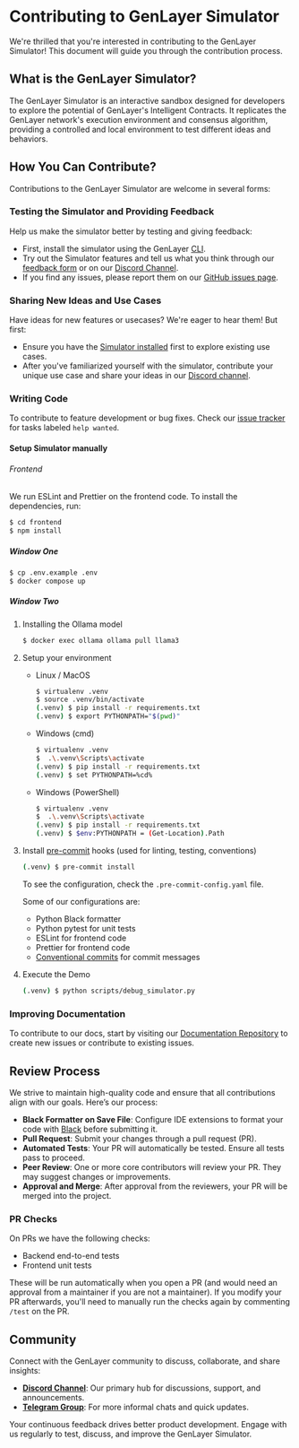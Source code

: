 # Contributing to GenLayer Simulator

We're thrilled that you're interested in contributing to the GenLayer Simulator! This document will guide you through the contribution process.

## What is the GenLayer Simulator?

The GenLayer Simulator is an interactive sandbox designed for developers to explore the potential of GenLayer's Intelligent Contracts. It replicates the GenLayer network's execution environment and consensus algorithm, providing a controlled and local environment to test different ideas and behaviors.

## How You Can Contribute?

Contributions to the GenLayer Simulator are welcome in several forms:

### Testing the Simulator and Providing Feedback

Help us make the simulator better by testing and giving feedback:

- First, install the simulator using the GenLayer [CLI](https://github.com/yeagerai/genlayer-simulator?tab=readme-ov-file#quick-install).
- Try out the Simulator features and tell us what you think through our [feedback form](https://docs.google.com/forms/d/1IVNsZwm936kSNCiXmlAP8bgJnbik7Bqaoc3I6UYhr-o/viewform) or on our [Discord Channel](https://discord.gg/8Jm4v89VAu).
- If you find any issues, please report them on our [GitHub issues page](https://github.com/yeagerai/genlayer-simulator/issues).

### Sharing New Ideas and Use Cases

Have ideas for new features or usecases? We're eager to hear them! But first:

- Ensure you have the [Simulator installed](https://github.com/yeagerai/genlayer-simulator?tab=readme-ov-file#quick-install) first to explore existing use cases.
- After you've familiarized yourself with the simulator, contribute your unique use case and share your ideas in our [Discord channel](https://discord.gg/8Jm4v89VAu).

### Writing Code

To contribute to feature development or bug fixes. Check our [issue tracker](https://github.com/yeagerai/genlayer-simulator/issues) for tasks labeled `help wanted`.

#### Setup Simulator manually

###### Frontend

We run ESLint and Prettier on the frontend code. To install the dependencies, run:

```sh
$ cd frontend
$ npm install
```

##### Window One

```sh
$ cp .env.example .env
$ docker compose up
```

##### Window Two

1. Installing the Ollama model

   ```sh
   $ docker exec ollama ollama pull llama3
   ```

2. Setup your environment

   - Linux / MacOS

     ```sh
     $ virtualenv .venv
     $ source .venv/bin/activate
     (.venv) $ pip install -r requirements.txt
     (.venv) $ export PYTHONPATH="$(pwd)"
     ```

   - Windows (cmd)

     ```sh
     $ virtualenv .venv
     $  .\.venv\Scripts\activate
     (.venv) $ pip install -r requirements.txt
     (.venv) $ set PYTHONPATH=%cd%
     ```

   - Windows (PowerShell)

     ```sh
     $ virtualenv .venv
     $  .\.venv\Scripts\activate
     (.venv) $ pip install -r requirements.txt
     (.venv) $ $env:PYTHONPATH = (Get-Location).Path
     ```

3. Install [pre-commit](https://pre-commit.com) hooks (used for linting, testing, conventions)

   ```sh
   (.venv) $ pre-commit install
   ```

   To see the configuration, check the `.pre-commit-config.yaml` file.

   Some of our configurations are:

   - Python Black formatter
   - Python pytest for unit tests
   - ESLint for frontend code
   - Prettier for frontend code
   - [Conventional commits](https://www.conventionalcommits.org/en/v1.0.0/) for commit messages

4. Execute the Demo

   ```sh
   (.venv) $ python scripts/debug_simulator.py
   ```

### Improving Documentation

To contribute to our docs, start by visiting our [Documentation Repository](https://github.com/yeagerai/genlayer-docs) to create new issues or contribute to existing issues.

## Review Process

We strive to maintain high-quality code and ensure that all contributions align with our goals. Here’s our process:

- **Black Formatter on Save File**: Configure IDE extensions to format your code with [Black](https://github.com/psf/black) before submitting it.
- **Pull Request**: Submit your changes through a pull request (PR).
- **Automated Tests**: Your PR will automatically be tested. Ensure all tests pass to proceed.
- **Peer Review**: One or more core contributors will review your PR. They may suggest changes or improvements.
- **Approval and Merge**: After approval from the reviewers, your PR will be merged into the project.

### PR Checks

On PRs we have the following checks:

- Backend end-to-end tests
- Frontend unit tests

These will be run automatically when you open a PR (and would need an approval from a maintainer if you are not a maintainer). If you modify your PR afterwards, you'll need to manually run the checks again by commenting `/test` on the PR.

## Community

Connect with the GenLayer community to discuss, collaborate, and share insights:

- **[Discord Channel](https://discord.gg/8Jm4v89VAu)**: Our primary hub for discussions, support, and announcements.
- **[Telegram Group](https://t.me/genlayer)**: For more informal chats and quick updates.

Your continuous feedback drives better product development. Engage with us regularly to test, discuss, and improve the GenLayer Simulator.

